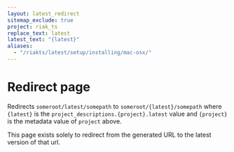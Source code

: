 ```yaml
---
layout: latest_redirect
sitemap_exclude: true
project: riak_ts
replace_text: latest
latest_text: "{latest}"
aliases:
  - "/riakts/latest/setup/installing/mac-osx/"
---
```


# Redirect page

Redirects `someroot/latest/somepath` to `someroot/{latest}/somepath`
where `{latest}` is the `project_descriptions.{project}.latest` value
and `{project}` is the metadata value of `project` above.

This page exists solely to redirect from the generated URL to the latest version of
that url.

